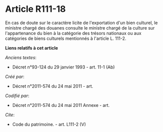 # Article R111-18

En cas de doute sur le caractère licite de l'exportation d'un bien culturel, le ministre chargé des douanes consulte le
ministre chargé de la culture sur l'appartenance du bien à la catégorie des trésors nationaux ou aux catégories de biens
culturels mentionnés à l'article L. 111-2.

**Liens relatifs à cet article**

_Anciens textes_:

  - Décret n°93-124 du 29 janvier 1993 - art. 11-1 (Ab)

_Créé par_:

  - Décret n°2011-574 du 24 mai 2011  - art.

_Codifié par_:

  - Décret n°2011-574 du 24 mai 2011 Annexe - art.

_Cite_:

  - Code du patrimoine. - art. L111-2 (V)
